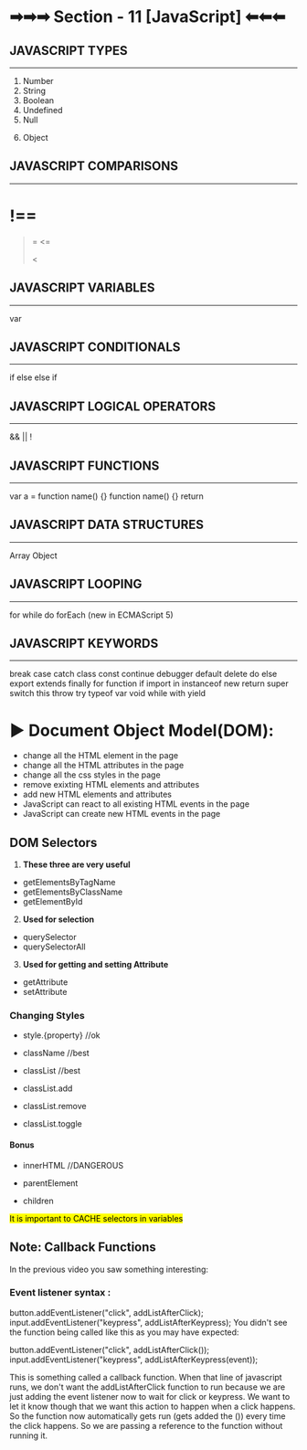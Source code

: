 # ➡➡➡ Section - 11 [JavaScript] ⬅⬅⬅

## JAVASCRIPT TYPES

---

1. Number
2. String
3. Boolean
4. Undefined
5. Null
<!-- 6. Symbol (new in ECMAScript 6) -->
6. Object

## JAVASCRIPT COMPARISONS

---

# !==

> =
> <=
>
> <

## JAVASCRIPT VARIABLES

---

var

<!-- let (new in ECMAScript 6)-->
<!-- const (new in ECMAScript 6)-->

## JAVASCRIPT CONDITIONALS

---

if
else
else if

<!-- ternary operator -->
<!-- switch -->

## JAVASCRIPT LOGICAL OPERATORS

---

&&
||
!

## JAVASCRIPT FUNCTIONS

---

var a = function name() {}
function name() {}
return

<!-- () => (new in ECMAScript 6) -->

## JAVASCRIPT DATA STRUCTURES

---

Array
Object

## JAVASCRIPT LOOPING

---

for
while
do
forEach (new in ECMAScript 5)

## JAVASCRIPT KEYWORDS

---

break
case
catch
class
const
continue
debugger
default
delete
do
else
export
extends
finally
for
function
if
import
in
instanceof
new
return
super
switch
this
throw
try
typeof
var
void
while
with
yield

# ▶ Document Object Model(DOM):

- change all the HTML element in the page
- change all the HTML attributes in the page
- change all the css styles in the page
- remove exixting HTML elements and attributes
- add new HTML elements and attributes
- JavaScript can react to all existing HTML events in the page
- JavaScript can create new HTML events in the page

## DOM Selectors

1.  **These three are very useful**

- getElementsByTagName
- getElementsByClassName
- getElementById

2. **Used for selection**

- querySelector
- querySelectorAll

3. **Used for getting and setting Attribute**

- getAttribute
- setAttribute

### Changing Styles

- style.{property} //ok

- className //best
- classList //best

- classList.add
- classList.remove
- classList.toggle

#### Bonus

- innerHTML //DANGEROUS

- parentElement
- children

<mark>It is important to CACHE selectors in variables</mark>

## Note: Callback Functions

In the previous video you saw something interesting:

### Event listener syntax :

button.addEventListener("click", addListAfterClick);
input.addEventListener("keypress", addListAfterKeypress);
You didn't see the function being called like this as you may have expected:

button.addEventListener("click", addListAfterClick());
input.addEventListener("keypress", addListAfterKeypress(event));

This is something called a callback function. When that line of javascript runs, we don't want the addListAfterClick function to run because we are just adding the event listener now to wait for click or keypress. We want to let it know though that we want this action to happen when a click happens. So the function now automatically gets run (gets added the ()) every time the click happens. So we are passing a reference to the function without running it.
